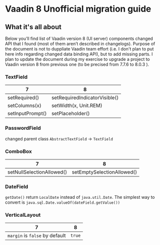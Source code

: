 # Vaadin 8 Unofficial migration guide

## What it's all about
Below you’ll find list of Vaadin version 8 (UI server) components changed API that I found (most of them aren’t described in changelogs). Purpose of the document is not to duppliate Vaadin team effort (i.e. I don't plan to put here info regarding changed data binding API), but to add missing parts.
I plan to update the document during my exercise to upgrade a project to Vaadin version 8 from previous one (to be precised from 7.7.6 to 8.0.3 ).

### TextField
7 | 8
------------ | -------------
setRequired() | setRequiredIndicatorVisible()
setColumns(x) | setWidth(x, Unit.REM)
setInputPrompt() | setPlaceholder()

### PasswordField
changed parent class ```AbstractTextField``` -> ```TextField```

### ComboBox
7 | 8
------------ | -------------
setNullSelectionAllowed() | setEmptySelectionAllowed()

### DateField
```getDate()``` return ```LocalDate``` instead of ```java.util.Date```. The simplest way to convert is ```java.sql.Date.valueOf(dateField.getValue())```

### VerticalLayout
7 | 8
------------ | -------------
```margin``` is ```false``` by default | ```true```
